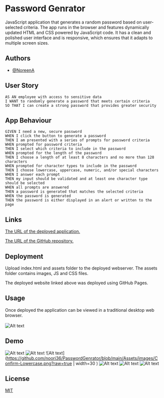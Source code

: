 
# Password Genrator

JavaScript application that generates a random password based on user-selected criteria. The app runs in the browser and features dynamically updated HTML and CSS powered by JavaScript code. It has a clean and polished user interface and is responsive, which ensures that it adapts to multiple screen sizes.


## Authors

- [@NoreenA](https://www.github.com/octokatherine)


## User Story

```
AS AN employee with access to sensitive data
I WANT to randomly generate a password that meets certain criteria
SO THAT I can create a strong password that provides greater security
```
## App Behaviour 

```
GIVEN I need a new, secure password
WHEN I click the button to generate a password
THEN I am presented with a series of prompts for password criteria
WHEN prompted for password criteria
THEN I select which criteria to include in the password
WHEN prompted for the length of the password
THEN I choose a length of at least 8 characters and no more than 128 characters
WHEN prompted for character types to include in the password
THEN I choose lowercase, uppercase, numeric, and/or special characters
WHEN I answer each prompt
THEN my input should be validated and at least one character type should be selected
WHEN all prompts are answered
THEN a password is generated that matches the selected criteria
WHEN the password is generated
THEN the password is either displayed in an alert or written to the page
```


## Links

[The URL of the deployed application.](https://noori36.github.io/Code-Refactor/)

[The URL of the GitHub repository.](https://github.com/noori36/Code-Refactor/)

## Deployment

Upload index.html and assets folder to the deployed webserver. The assets folder contains images, JS and CSS files.<br />

The deployed website linked above was deployed using GitHub Pages.<br />

## Usage
Once deployed the application can be viewed in a traditional desktop web browser. <br />
<br />
![Alt text](https://github.com/noori36/PasswordGenrator/blob/main/Assets/images/index.png?raw=true "Optional Title")

    
## Demo

![Alt text](https://github.com/noori36/PasswordGenrator/blob/main/Assets/images/Confirm-passlength.png?raw=true "Optional Title")
![Alt text](https://github.com/noori36/PasswordGenrator/blob/main/Assets/images/Confirm-Uppercase.png?raw=true "Optional Title")
![Alt text](https://github.com/noori36/PasswordGenrator/blob/main/Assets/images/Confirm-Lowercase.png?raw=true  | width=30 )
![Alt text](https://github.com/noori36/PasswordGenrator/blob/main/Assets/images/Confirm-numericValue.png?raw=true "Optional Title")
![Alt text](https://github.com/noori36/PasswordGenrator/blob/main/Assets/images/Confirm-specialChar.png?raw=true "Optional Title")
![Alt text](https://github.com/noori36/PasswordGenrator/blob/main/Assets/images/genratedpass.png?raw=true "Optional Title")


## License

[MIT](https://choosealicense.com/licenses/mit/)

